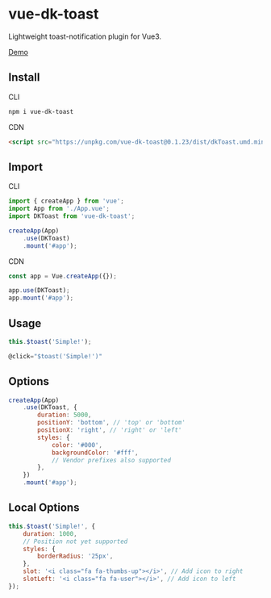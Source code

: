 # vue-dk-toast

Lightweight toast-notification plugin for Vue3.

[Demo](https://vue-dk-toast.netlify.app/)

## Install

CLI

```bash
npm i vue-dk-toast
```

CDN

```html
<script src="https://unpkg.com/vue-dk-toast@0.1.23/dist/dkToast.umd.min.js"></script>
```

## Import

CLI

```js
import { createApp } from 'vue';
import App from './App.vue';
import DKToast from 'vue-dk-toast';

createApp(App)
    .use(DKToast)
    .mount('#app');
```

CDN

```js
const app = Vue.createApp({});

app.use(DKToast);
app.mount('#app');
```

## Usage

```js
this.$toast('Simple!');
```

```js
@click="$toast('Simple!')"
```

## Options

```js
createApp(App)
    .use(DKToast, {
        duration: 5000,
        positionY: 'bottom', // 'top' or 'bottom'
        positionX: 'right', // 'right' or 'left'
        styles: {
            color: '#000',
            backgroundColor: '#fff',
            // Vendor prefixes also supported
        },
    })
    .mount('#app');
```

## Local Options

```js
this.$toast('Simple!', {
    duration: 1000,
    // Position not yet supported
    styles: {
        borderRadius: '25px',
    },
    slot: '<i class="fa fa-thumbs-up"></i>', // Add icon to right
    slotLeft: '<i class="fa fa-user"></i>', // Add icon to left
});
```

